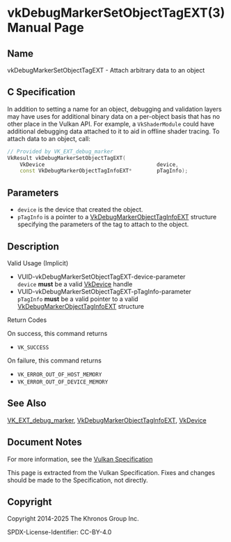 # vkDebugMarkerSetObjectTagEXT(3) Manual Page

## Name

vkDebugMarkerSetObjectTagEXT - Attach arbitrary data to an object



## [](#_c_specification)C Specification

In addition to setting a name for an object, debugging and validation layers may have uses for additional binary data on a per-object basis that has no other place in the Vulkan API. For example, a `VkShaderModule` could have additional debugging data attached to it to aid in offline shader tracing. To attach data to an object, call:

```c++
// Provided by VK_EXT_debug_marker
VkResult vkDebugMarkerSetObjectTagEXT(
    VkDevice                                    device,
    const VkDebugMarkerObjectTagInfoEXT*        pTagInfo);
```

## [](#_parameters)Parameters

- `device` is the device that created the object.
- `pTagInfo` is a pointer to a [VkDebugMarkerObjectTagInfoEXT](https://registry.khronos.org/vulkan/specs/latest/man/html/VkDebugMarkerObjectTagInfoEXT.html) structure specifying the parameters of the tag to attach to the object.

## [](#_description)Description

Valid Usage (Implicit)

- [](#VUID-vkDebugMarkerSetObjectTagEXT-device-parameter)VUID-vkDebugMarkerSetObjectTagEXT-device-parameter  
  `device` **must** be a valid [VkDevice](https://registry.khronos.org/vulkan/specs/latest/man/html/VkDevice.html) handle
- [](#VUID-vkDebugMarkerSetObjectTagEXT-pTagInfo-parameter)VUID-vkDebugMarkerSetObjectTagEXT-pTagInfo-parameter  
  `pTagInfo` **must** be a valid pointer to a valid [VkDebugMarkerObjectTagInfoEXT](https://registry.khronos.org/vulkan/specs/latest/man/html/VkDebugMarkerObjectTagInfoEXT.html) structure

Return Codes

On success, this command returns

- `VK_SUCCESS`

On failure, this command returns

- `VK_ERROR_OUT_OF_HOST_MEMORY`
- `VK_ERROR_OUT_OF_DEVICE_MEMORY`

## [](#_see_also)See Also

[VK\_EXT\_debug\_marker](https://registry.khronos.org/vulkan/specs/latest/man/html/VK_EXT_debug_marker.html), [VkDebugMarkerObjectTagInfoEXT](https://registry.khronos.org/vulkan/specs/latest/man/html/VkDebugMarkerObjectTagInfoEXT.html), [VkDevice](https://registry.khronos.org/vulkan/specs/latest/man/html/VkDevice.html)

## [](#_document_notes)Document Notes

For more information, see the [Vulkan Specification](https://registry.khronos.org/vulkan/specs/latest/html/vkspec.html#vkDebugMarkerSetObjectTagEXT)

This page is extracted from the Vulkan Specification. Fixes and changes should be made to the Specification, not directly.

## [](#_copyright)Copyright

Copyright 2014-2025 The Khronos Group Inc.

SPDX-License-Identifier: CC-BY-4.0